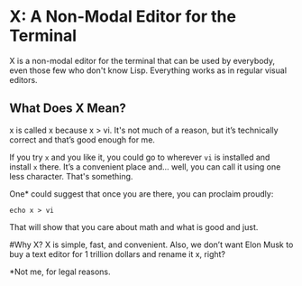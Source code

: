 # X: A Non-Modal Editor for the Terminal

X is a non-modal editor for the terminal that can be used by everybody, even those few who don't know Lisp. Everything works as in regular visual editors.

## What Does X Mean?

x is called x because x > vi. It's not much of a reason, but it’s technically correct and that’s good enough for me.

If you try `x` and you like it, you could go to wherever `vi` is installed and install `x` there. It’s a convenient place and... well, you can call it using one less character. That's something.

One\* could suggest that once you are there, you can proclaim proudly:

`echo x > vi`

That will show that you care about math and what is good and just.

#Why X?
X is simple, fast, and convenient. Also, we don’t want Elon Musk to buy a text editor for 1 trillion dollars and rename it x, right?

*Not me, for legal reasons.
